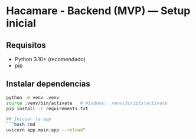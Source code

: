 # Hacamare - Backend (MVP) — Setup inicial

## Requisitos
- Python 3.10+ (recomendado)
- pip

## Instalar dependencias
```bash
python -m venv .venv
source .venv/bin/activate   # Windows: .venv\Scripts\activate
pip install -r requirements.txt

## Iniciar la app
```bash cmd
uvicorn app.main:app --reload"